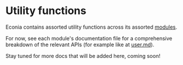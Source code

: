 # Utility functions

Econia contains assorted utility functions across its assorted [modules].

For now, see each module's documentation file for a comprehensive breakdown of the relevant APIs (for example like at [user.md]).

Stay tuned for more docs that will be added here, coming soon!

<!---Alphabetized reference links-->

[modules]: ../modules
[user.md]: https://github.com/econia-labs/econia/tree/main/src/move/econia/doc/user.md